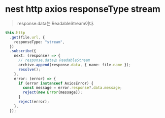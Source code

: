 # nest http axios responseType stream

> response.data는 ReadableStream이다.

```ts
this.http
  .get(file.url, {
    responseType: "stream",
  })
  .subscribe({
    next: (response) => {
      // response.data는 ReadableStream
      archive.append(response.data, { name: file.name });
      resolve();
    },
    error: (error) => {
      if (error instanceof AxiosError) {
        const message = error.response?.data.message;
        reject(new Error(message));
      }
      reject(error);
    },
  });
```

